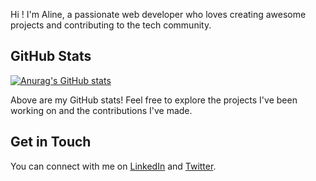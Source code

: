 Hi ! I'm Aline, a passionate web developer who loves creating awesome projects and contributing to the tech community.

## GitHub Stats

[![Anurag's GitHub stats](https://github-readme-stats.vercel.app/api?username=AlineAl&show_icons=true&theme=tokyonight)](https://github.com/anuraghazra/github-readme-stats)

Above are my GitHub stats! Feel free to explore the projects I've been working on and the contributions I've made.

## Get in Touch

You can connect with me on [LinkedIn](https://www.linkedin.com/in/your-linkedin-profile) and [Twitter](https://twitter.com/your-twitter-handle).

